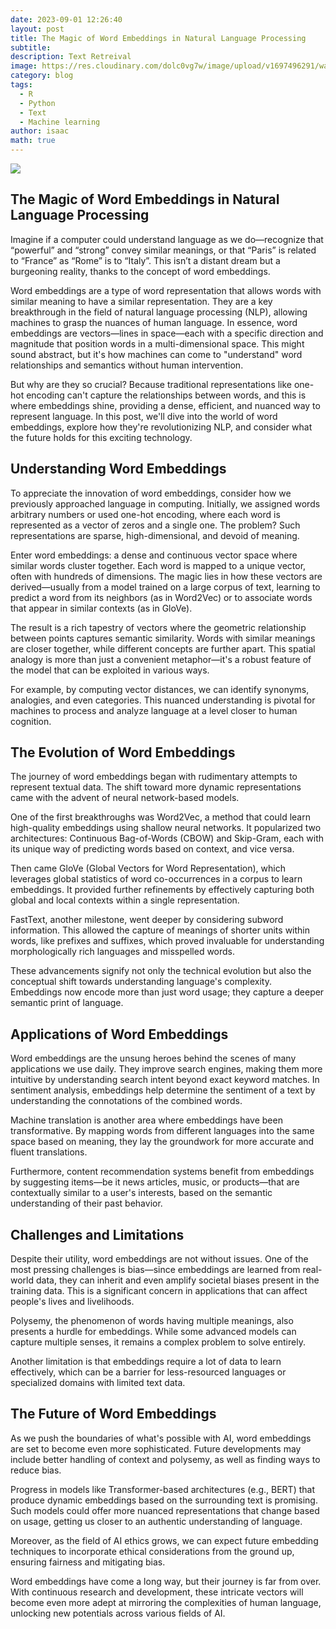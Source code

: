 ```yaml
---
date: 2023-09-01 12:26:40
layout: post
title: The Magic of Word Embeddings in Natural Language Processing
subtitle: 
description: Text Retreival
image: https://res.cloudinary.com/dolc0vg7w/image/upload/v1697496291/waffle/cvw2xf6zmoebdtkgwcb6.png
category: blog
tags:
  - R
  - Python
  - Text
  - Machine learning
author: isaac
math: true
---
```



![](https://res.cloudinary.com/dolc0vg7w/image/upload/v1698584464/waffle/life/fm3ojrnnpoqpbllih6cd.gif)

## The Magic of Word Embeddings in Natural Language Processing

Imagine if a computer could understand language as we do—recognize that “powerful” and “strong” convey similar meanings, or that “Paris” is related to “France” as “Rome” is to “Italy”. This isn’t a distant dream but a burgeoning reality, thanks to the concept of word embeddings.

Word embeddings are a type of word representation that allows words with similar meaning to have a similar representation. They are a key breakthrough in the field of natural language processing (NLP), allowing machines to grasp the nuances of human language. In essence, word embeddings are vectors—lines in space—each with a specific direction and magnitude that position words in a multi-dimensional space. This might sound abstract, but it's how machines can come to "understand" word relationships and semantics without human intervention.

But why are they so crucial? Because traditional representations like one-hot encoding can't capture the relationships between words, and this is where embeddings shine, providing a dense, efficient, and nuanced way to represent language. In this post, we'll dive into the world of word embeddings, explore how they're revolutionizing NLP, and consider what the future holds for this exciting technology.


## Understanding Word Embeddings

To appreciate the innovation of word embeddings, consider how we previously approached language in computing. Initially, we assigned words arbitrary numbers or used one-hot encoding, where each word is represented as a vector of zeros and a single one. The problem? Such representations are sparse, high-dimensional, and devoid of meaning.

Enter word embeddings: a dense and continuous vector space where similar words cluster together. Each word is mapped to a unique vector, often with hundreds of dimensions. The magic lies in how these vectors are derived—usually from a model trained on a large corpus of text, learning to predict a word from its neighbors (as in Word2Vec) or to associate words that appear in similar contexts (as in GloVe).

The result is a rich tapestry of vectors where the geometric relationship between points captures semantic similarity. Words with similar meanings are closer together, while different concepts are further apart. This spatial analogy is more than just a convenient metaphor—it's a robust feature of the model that can be exploited in various ways.

For example, by computing vector distances, we can identify synonyms, analogies, and even categories. This nuanced understanding is pivotal for machines to process and analyze language at a level closer to human cognition.

## The Evolution of Word Embeddings

The journey of word embeddings began with rudimentary attempts to represent textual data. The shift toward more dynamic representations came with the advent of neural network-based models.

One of the first breakthroughs was Word2Vec, a method that could learn high-quality embeddings using shallow neural networks. It popularized two architectures: Continuous Bag-of-Words (CBOW) and Skip-Gram, each with its unique way of predicting words based on context, and vice versa.

Then came GloVe (Global Vectors for Word Representation), which leverages global statistics of word co-occurrences in a corpus to learn embeddings. It provided further refinements by effectively capturing both global and local contexts within a single representation.

FastText, another milestone, went deeper by considering subword information. This allowed the capture of meanings of shorter units within words, like prefixes and suffixes, which proved invaluable for understanding morphologically rich languages and misspelled words.

These advancements signify not only the technical evolution but also the conceptual shift towards understanding language's complexity. Embeddings now encode more than just word usage; they capture a deeper semantic print of language.

## Applications of Word Embeddings

Word embeddings are the unsung heroes behind the scenes of many applications we use daily. They improve search engines, making them more intuitive by understanding search intent beyond exact keyword matches. In sentiment analysis, embeddings help determine the sentiment of a text by understanding the connotations of the combined words.

Machine translation is another area where embeddings have been transformative. By mapping words from different languages into the same space based on meaning, they lay the groundwork for more accurate and fluent translations.

Furthermore, content recommendation systems benefit from embeddings by suggesting items—be it news articles, music, or products—that are contextually similar to a user's interests, based on the semantic understanding of their past behavior.

## Challenges and Limitations

Despite their utility, word embeddings are not without issues. One of the most pressing challenges is bias—since embeddings are learned from real-world data, they can inherit and even amplify societal biases present in the training data. This is a significant concern in applications that can affect people's lives and livelihoods.

Polysemy, the phenomenon of words having multiple meanings, also presents a hurdle for embeddings. While some advanced models can capture multiple senses, it remains a complex problem to solve entirely.

Another limitation is that embeddings require a lot of data to learn effectively, which can be a barrier for less-resourced languages or specialized domains with limited text data.

## The Future of Word Embeddings

As we push the boundaries of what's possible with AI, word embeddings are set to become even more sophisticated. Future developments may include better handling of context and polysemy, as well as finding ways to reduce bias.

Progress in models like Transformer-based architectures (e.g., BERT) that produce dynamic embeddings based on the surrounding text is promising. Such models could offer more nuanced representations that change based on usage, getting us closer to an authentic understanding of language.

Moreover, as the field of AI ethics grows, we can expect future embedding techniques to incorporate ethical considerations from the ground up, ensuring fairness and mitigating bias.

Word embeddings have come a long way, but their journey is far from over. With continuous research and development, these intricate vectors will become even more adept at mirroring the complexities of human language, unlocking new potentials across various fields of AI.

